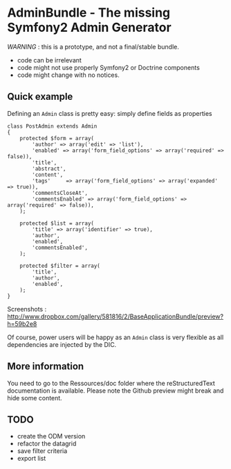 AdminBundle - The missing Symfony2 Admin Generator
==================================================

*WARNING* : this is a prototype, and not a final/stable bundle.

   - code can be irrelevant
   - code might not use properly Symfony2 or Doctrine components
   - code might change with no notices.


Quick example
-------------


Defining an ``Admin`` class is pretty easy: simply define fields as properties

    class PostAdmin extends Admin
    {
        protected $form = array(
            'author' => array('edit' => 'list'),
            'enabled' => array('form_field_options' => array('required' => false)),
            'title',
            'abstract',
            'content',
            'tags'     => array('form_field_options' => array('expanded' => true)),
            'commentsCloseAt',
            'commentsEnabled' => array('form_field_options' => array('required' => false)),
        );

        protected $list = array(
            'title' => array('identifier' => true),
            'author',
            'enabled',
            'commentsEnabled',
        );

        protected $filter = array(
            'title',
            'author',
            'enabled',
        );
    }

Screenshots : http://www.dropbox.com/gallery/581816/2/BaseApplicationBundle/preview?h=59b2e8

Of course, power users will be happy as an ``Admin`` class is very flexible as all dependencies are
injected by the DIC.


More information
----------------

You need to go to the Ressources/doc folder where the reStructuredText documentation is available.
Please note the Github preview might break and hide some content.

TODO
----

  - create the ODM version
  - refactor the datagrid
  - save filter criteria
  - export list
